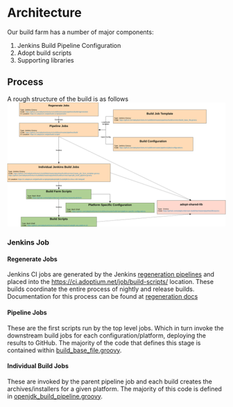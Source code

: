 
# Architecture

Our build farm has a number of major components:

1. Jenkins Build Pipeline Configuration
1. Adopt build scripts
1. Supporting libraries

## Process

A rough structure of the build is as follows
![Structure](images/structure.svg)

### Jenkins Job

#### Regenerate Jobs

Jenkins CI jobs are generated by the Jenkins [regeneration pipelines](https://ci.adoptium.net/job/build-scripts/job/utils/) and placed into the <https://ci.adoptium.net/job/build-scripts/> location. These builds coordinate the entire process of nightly and release builds.
Documentation for this process can be found at [regeneration docs](https://github.com/adoptium/i-jenkins-pipelines/tree/master/pipelines/build/regeneration)

#### Pipeline Jobs

These are the first scripts run by the top level jobs. Which in turn invoke the downstream build jobs for each configuration/platform, deploying the results to GitHub. The majority of the code that defines this stage is contained within [build_base_file.groovy](https://github.com/adoptium/ci-jenkins-pipelines/blob/master/pipelines/build/common/build_base_file.groovy).

#### Individual Build Jobs

These are invoked by the parent pipeline job and each build creates the archives/installers for a given platform. The majority
of this code is defined in [openjdk_build_pipeline.groovy](https://github.com/adoptium/ci-jenkins-pipelines/blob/master/pipelines/build/common/).
